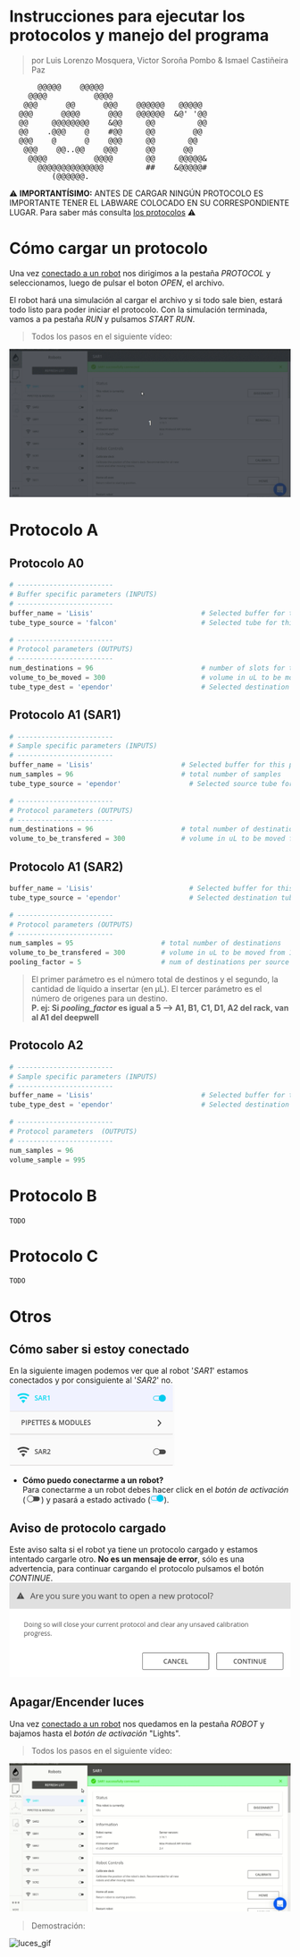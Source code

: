 # Instrucciones para ejecutar los protocolos y manejo del programa
> por Luis Lorenzo Mosquera, Victor Soroña Pombo & Ismael Castiñeira Paz 
<pre>
      @@@@@    @@@@@                                                                               
    @@@@          @@@@                                                         
   @@@      @@      @@@    @@@@@@   @@@@@
  @@@      @@@@      @@@   @@@@@@  &amp;@&apos; &apos;@@
  @@     @@@@@@@@    &amp;@@     @@         @@
  @@    .@@@    @    #@@     @@        @@
  @@@    @      @    @@@     @@       @@
   @@@    @@..@@    @@@      @@      @@
    @@@@          @@@@       @@     @@@@@&amp;
      @@@@@@@@@@@@@@         ##    &amp;@@@@@#
         (@@@@@@.
</pre>

:warning: **IMPORTANTÍSIMO:** ANTES DE CARGAR NINGÚN PROTOCOLO ES IMPORTANTE TENER EL LABWARE COLOCADO EN SU CORRESPONDIENTE LUGAR. Para saber más consulta [los protocolos](chus_protocols.md) :warning:


# Cómo cargar un protocolo
Una vez [conectado a un robot](#conexion) nos dirigimos a la pestaña *PROTOCOL* y seleccionamos, luego de pulsar el boton *OPEN*, el archivo.

El robot hará una simulación al cargar el archivo y si todo sale bien, estará todo listo para poder iniciar el protocolo. Con la simulación terminada, vamos a pa pestaña *RUN* y pulsamos *START RUN*.  

> Todos los pasos en el siguiente vídeo:

![cargar_protocolo](img/protocol_instructions/cargar_protocolo.gif)


# Protocolo A

## Protocolo A0
```py
# ------------------------
# Buffer specific parameters (INPUTS)
# ------------------------
buffer_name = 'Lisis'                           # Selected buffer for this protocol
tube_type_source = 'falcon'                     # Selected tube for this protocol
```

```py
# ------------------------
# Protocol parameters (OUTPUTS)
# ------------------------
num_destinations = 96                           # number of slots for the destination rack
volume_to_be_moved = 300                        # volume in uL to be moved from 1 source to 1 destination
tube_type_dest = 'ependor'                      # Selected destination tube for this protocol
```

## Protocolo A1 (SAR1)

```py
# ------------------------
# Sample specific parameters (INPUTS)
# ------------------------
buffer_name = 'Lisis'                      # Selected buffer for this protocol
num_samples = 96                           # total number of samples
tube_type_source = 'ependor'                 # Selected source tube for this protocol
```

```py
# ------------------------
# Protocol parameters (OUTPUTS)
# ------------------------
num_destinations = 96                      # total number of destinations
volume_to_be_transfered = 300              # volume in uL to be moved from 1 source to 1 destination
```


## Protocolo A1 (SAR2)

```py
buffer_name = 'Lisis'                        # Selected buffer for this protocol
tube_type_source = 'ependor'                 # Selected destination tube for this protocol                        # Selected buffer for this protocol
```

```py
# ------------------------
# Protocol parameters (OUTPUTS)
# ------------------------
num_samples = 95                      # total number of destinations
volume_to_be_transfered = 300         # volume in uL to be moved from 1 source to 1 destination
pooling_factor = 5                    # num of destinations per source
```
> El primer parámetro es el número total de destinos y el segundo, la cantidad de líquido a insertar (en µL). El tercer parámetro es el número de origenes para un destino.  
**P. ej: Si *pooling_factor* es igual a 5 --> A1, B1, C1, D1, A2 del rack, van al A1 del deepwell**

## Protocolo A2

```py
# ------------------------
# Sample specific parameters (INPUTS)
# ------------------------
buffer_name = 'Lisis'                           # Selected buffer for this protocol
tube_type_dest = 'ependor'                      # Selected destination tube for this protocol
```

```py
# ------------------------
# Protocol parameters  (OUTPUTS)
# ------------------------
num_samples = 96
volume_sample = 995
```


# Protocolo B

```
TODO
```

# Protocolo C

```
TODO
```

# Otros

<a id="conexion"></a>

## Cómo saber si estoy conectado
En la siguiente imagen podemos ver que al robot '*SAR1*' estamos conectados y por consiguiente al '*SAR2*' no.  
![ejemplo_conexion](img/protocol_instructions/ejemplo_conexion.png)
* **Cómo puedo conectarme a un robot?**  
Para conectarme a un robot debes hacer click en el *botón de activación* (![toggle_button](img/protocol_instructions/toggle_button_off.png)) y pasará a estado activado (![toggle_button](img/protocol_instructions/toggle_button_on.png)).

## **Aviso de protocolo cargado**
Este aviso salta si el robot ya tiene un protocolo cargado y estamos intentado cargarle otro. **No es un mensaje de error**, sólo es una advertencia, para continuar cargando el protocolo pulsamos el botón *CONTINUE*.  
![cargar_protocolo](img/protocol_instructions/warning_protocolo.png)

## Apagar/Encender luces

Una vez [conectado a un robot](#conexion) nos quedamos en la pestaña *ROBOT* y bajamos hasta el *botón de activación* "Lights".  

> Todos los pasos en el siguiente vídeo:

![luces](img/protocol_instructions/luces.gif)

> Demostración:

![luces_gif](img/protocol_instructions/luces_outside.gif)